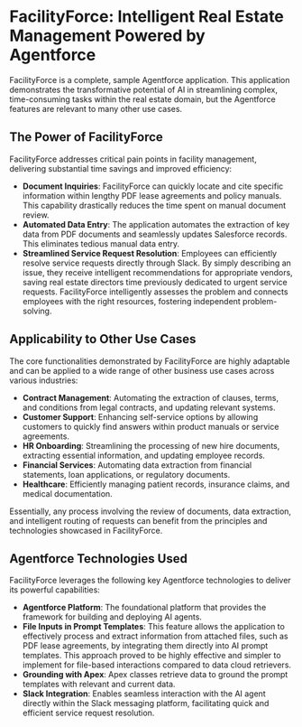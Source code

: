 # FacilityForce: Intelligent Real Estate Management Powered by Agentforce

FacilityForce is a complete, sample Agentforce application. This application demonstrates the transformative potential of AI in streamlining complex, time-consuming tasks within the real estate domain, but the Agentforce features are relevant to many other use cases.

## The Power of FacilityForce

FacilityForce addresses critical pain points in facility management, delivering substantial time savings and improved efficiency:

*   **Document Inquiries**: FacilityForce can quickly locate and cite specific information within lengthy PDF lease agreements and policy manuals. This capability drastically reduces the time spent on manual document review.
*   **Automated Data Entry**: The application automates the extraction of key data from PDF documents and seamlessly updates Salesforce records. This eliminates tedious manual data entry.
*   **Streamlined Service Request Resolution**: Employees can efficiently resolve service requests directly through Slack. By simply describing an issue, they receive intelligent recommendations for appropriate vendors, saving real estate directors time previously dedicated to urgent service requests. FacilityForce intelligently assesses the problem and connects employees with the right resources, fostering independent problem-solving.

## Applicability to Other Use Cases

The core functionalities demonstrated by FacilityForce are highly adaptable and can be applied to a wide range of other business use cases across various industries:

*   **Contract Management**: Automating the extraction of clauses, terms, and conditions from legal contracts, and updating relevant systems.
*   **Customer Support**: Enhancing self-service options by allowing customers to quickly find answers within product manuals or service agreements.
*   **HR Onboarding**: Streamlining the processing of new hire documents, extracting essential information, and updating employee records.
*   **Financial Services**: Automating data extraction from financial statements, loan applications, or regulatory documents.
*   **Healthcare**: Efficiently managing patient records, insurance claims, and medical documentation.

Essentially, any process involving the review of documents, data extraction, and intelligent routing of requests can benefit from the principles and technologies showcased in FacilityForce.

## Agentforce Technologies Used

FacilityForce leverages the following key Agentforce technologies to deliver its powerful capabilities:

*   **Agentforce Platform**: The foundational platform that provides the framework for building and deploying AI agents.
*   **File Inputs in Prompt Templates**: This feature allows the application to effectively process and extract information from attached files, such as PDF lease agreements, by integrating them directly into AI prompt templates. This approach proved to be highly effective and simpler to implement for file-based interactions compared to data cloud retrievers.
*   **Grounding with Apex**: Apex classes retrieve data to ground the prompt templates with relevant and current data.
*   **Slack Integration**: Enables seamless interaction with the AI agent directly within the Slack messaging platform, facilitating quick and efficient service request resolution.
